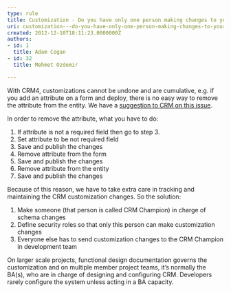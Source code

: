 ```yaml
---
type: rule
title: Customization - Do you have only one person making changes to your CRM customization?
uri: customization---do-you-have-only-one-person-making-changes-to-your-crm-customization
created: 2012-12-10T18:11:23.0000000Z
authors:
- id: 1
  title: Adam Cogan
- id: 32
  title: Mehmet Ozdemir

---
```


With CRM4, customizations cannot be undone and are cumulative, e.g. if you add an attribute on a form and deploy, there is no easy way to remove the attribute from the entity. We have a [suggestion to CRM on this issue](http&#58;//www.ssw.com.au/SSW/Standards/BetterSoftwareSuggestions/CRM.aspx#RemoveAttributeOnForm).
 
In order to remove the attribute, what you have to do:

1. If attribute is not a required field then go to step 3.
2. Set attribute to be not required field
3. Save and publish the changes
4. Remove attribute from the form
5. Save and publish the changes
6. Remove attribute from the entity
7. Save and publish the changes


Because of this reason, we have to take extra care in tracking and maintaining the CRM customization changes. So the solution:

1. Make someone (that person is called CRM Champion) in charge of schema changes
2. Define security roles so that only this person can make customization changes
3. Everyone else has to send customization changes to the CRM Champion in development team


On larger scale projects, functional design documentation governs the customization and on multiple member project teams, it’s normally the BA(s), who are in charge of designing and configuring CRM. Developers rarely configure the system unless acting in a BA capacity.
